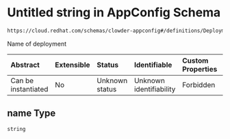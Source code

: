 # Untitled string in AppConfig Schema

```txt
https://cloud.redhat.com/schemas/clowder-appconfig#/definitions/DeploymentMetadata/properties/name
```

Name of deployment

| Abstract            | Extensible | Status         | Identifiable            | Custom Properties | Additional Properties | Access Restrictions | Defined In                                                   |
| :------------------ | :--------- | :------------- | :---------------------- | :---------------- | :-------------------- | :------------------ | :----------------------------------------------------------- |
| Can be instantiated | No         | Unknown status | Unknown identifiability | Forbidden         | Allowed               | none                | [schema.json*](../../out/schema.json "open original schema") |

## name Type

`string`
